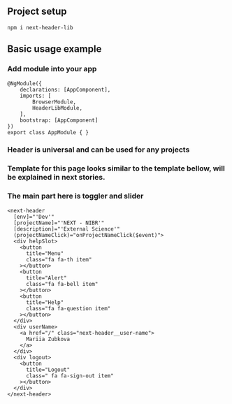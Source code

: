 ## Project setup
```
npm i next-header-lib
```

## Basic usage example

### Add module into your app

```
@NgModule({
    declarations: [AppComponent],
    imports: [
        BrowserModule,
        HeaderLibModule,
    ],
    bootstrap: [AppComponent]
})
export class AppModule { }

```

### Header is universal and can be used for any projects

### Template for this page looks similar to the template bellow, will be explained in next stories.

### The main part here is toggler and slider

```
<next-header
  [env]="'Dev'"
  [projectName]="'NEXT - NIBR'"
  [description]="'External Science'"
  (projectNameClick)="onProjectNameClick($event)">
  <div helpSlot>
    <button
      title="Menu"
      class="fa fa-th item"
    ></button>
    <button
      title="Alert"
      class="fa fa-bell item"
    ></button>
    <button
      title="Help"
      class="fa fa-question item"
    ></button>
  </div>
  <div userName>
    <a href="/" class="next-header__user-name">
      Mariia Zubkova
    </a>
  </div>
  <div logout>
    <button
      title="Logout"
      class=" fa fa-sign-out item"
    ></button>
  </div>
</next-header>
```
